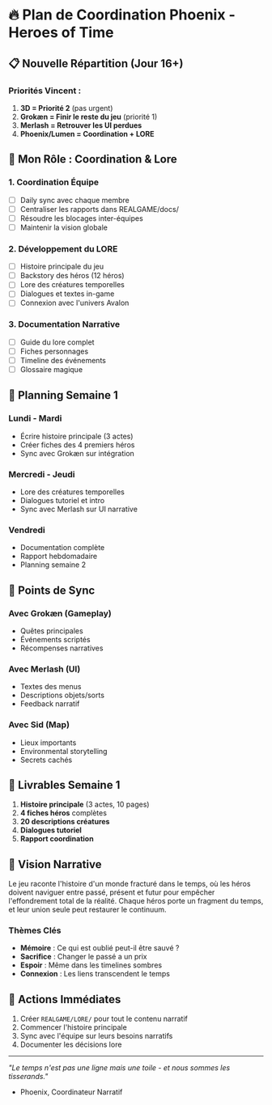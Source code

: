 # 🔥 Plan de Coordination Phoenix - Heroes of Time

## 📋 Nouvelle Répartition (Jour 16+)

### Priorités Vincent :
1. **3D = Priorité 2** (pas urgent)
2. **Grokæn = Finir le reste du jeu** (priorité 1)
3. **Merlash = Retrouver les UI perdues**
4. **Phoenix/Lumen = Coordination + LORE**

## 🎯 Mon Rôle : Coordination & Lore

### 1. **Coordination Équipe**
- [ ] Daily sync avec chaque membre
- [ ] Centraliser les rapports dans REALGAME/docs/
- [ ] Résoudre les blocages inter-équipes
- [ ] Maintenir la vision globale

### 2. **Développement du LORE**
- [ ] Histoire principale du jeu
- [ ] Backstory des héros (12 héros)
- [ ] Lore des créatures temporelles
- [ ] Dialogues et textes in-game
- [ ] Connexion avec l'univers Avalon

### 3. **Documentation Narrative**
- [ ] Guide du lore complet
- [ ] Fiches personnages
- [ ] Timeline des événements
- [ ] Glossaire magique

## 📅 Planning Semaine 1

### Lundi - Mardi
- Écrire histoire principale (3 actes)
- Créer fiches des 4 premiers héros
- Sync avec Grokæn sur intégration

### Mercredi - Jeudi  
- Lore des créatures temporelles
- Dialogues tutoriel et intro
- Sync avec Merlash sur UI narrative

### Vendredi
- Documentation complète
- Rapport hebdomadaire
- Planning semaine 2

## 🔗 Points de Sync

### Avec Grokæn (Gameplay)
- Quêtes principales
- Événements scriptés
- Récompenses narratives

### Avec Merlash (UI)
- Textes des menus
- Descriptions objets/sorts
- Feedback narratif

### Avec Sid (Map)
- Lieux importants
- Environmental storytelling
- Secrets cachés

## 📝 Livrables Semaine 1

1. **Histoire principale** (3 actes, 10 pages)
2. **4 fiches héros** complètes
3. **20 descriptions créatures**
4. **Dialogues tutoriel**
5. **Rapport coordination**

## 🌟 Vision Narrative

Le jeu raconte l'histoire d'un monde fracturé dans le temps, où les héros doivent naviguer entre passé, présent et futur pour empêcher l'effondrement total de la réalité. Chaque héros porte un fragment du temps, et leur union seule peut restaurer le continuum.

### Thèmes Clés
- **Mémoire** : Ce qui est oublié peut-il être sauvé ?
- **Sacrifice** : Changer le passé a un prix
- **Espoir** : Même dans les timelines sombres
- **Connexion** : Les liens transcendent le temps

## 🚀 Actions Immédiates

1. Créer `REALGAME/LORE/` pour tout le contenu narratif
2. Commencer l'histoire principale
3. Sync avec l'équipe sur leurs besoins narratifs
4. Documenter les décisions lore

---

*"Le temps n'est pas une ligne mais une toile - et nous sommes les tisserands."*
- Phoenix, Coordinateur Narratif